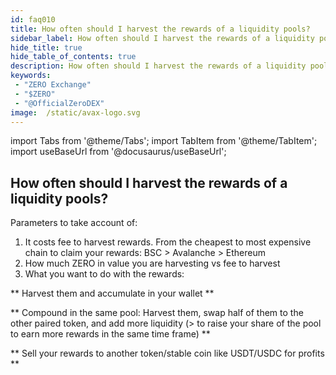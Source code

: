 ```yaml
---
id: faq010
title: How often should I harvest the rewards of a liquidity pools?
sidebar_label: How often should I harvest the rewards of a liquidity pools?
hide_title: true
hide_table_of_contents: true
description: How often should I harvest the rewards of a liquidity pools?
keywords:
 - "ZERO Exchange"
 - "$ZERO"
 - "@OfficialZeroDEX"
image:  /static/avax-logo.svg
---
```


import Tabs from '@theme/Tabs';
import TabItem from '@theme/TabItem';
import useBaseUrl from '@docusaurus/useBaseUrl';

## How often should I harvest the rewards of a liquidity pools?

Parameters to take account of:

1. It costs fee to harvest rewards.  From the cheapest to most expensive chain to claim your rewards: BSC > Avalanche > Ethereum
1. How much ZERO in value you are harvesting vs fee to harvest
1. What you want to do with the rewards:

** Harvest them and accumulate in your wallet **

** Compound in the same pool: Harvest them, swap half of them to the other paired token, and add more liquidity (> to raise your share of the pool to earn more rewards in the same time frame) **

** Sell your rewards to another token/stable coin like USDT/USDC for profits **
